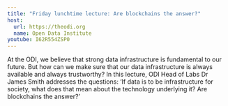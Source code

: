 ```yaml
---
title: "Friday lunchtime lecture: Are blockchains the answer?"
host: 
  url: https://theodi.org
  name: Open Data Institute
youtube: I62R554ZSP0
---
```

At the ODI, we believe that strong data infrastructure is fundamental to our future. But how can we make sure that our data infrastructure is always available and always trustworthy? In this lecture, ODI Head of Labs Dr James Smith addresses the questions: ‘If data is to be infrastructure for society, what does that mean about the technology underlying it? Are blockchains the answer?’
